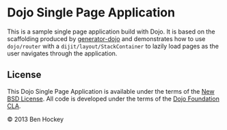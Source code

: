 # Dojo Single Page Application

This is a sample single page application build with Dojo.  It is based on the scaffolding produced by [generator-dojo](https://github.com/bryanforbes/generator-dojo) and demonstrates how to use `dojo/router` with a `dijit/layout/StackContainer` to lazily load pages as the user navigates through the application.

## License

This Dojo Single Page Application is available under the terms of the [New BSD License](LICENSE). All code is developed under the terms of the [Dojo Foundation CLA](http://dojofoundation.org/about/cla).

© 2013 Ben Hockey
